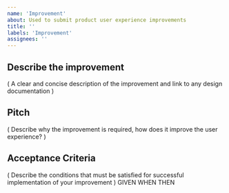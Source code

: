 ```yaml
---
name: 'Improvement'
about: Used to submit product user experience improvements
title: ''
labels: 'Improvement'
assignees: ''
---
```


## Describe the improvement
( A clear and concise description of the improvement and link to any design documentation )

## Pitch
( Describe why the improvement is required, how does it improve the user experience? )

## Acceptance Criteria
( Describe the conditions that must be satisfied for successful implementation of your improvement )
GIVEN
WHEN
THEN

